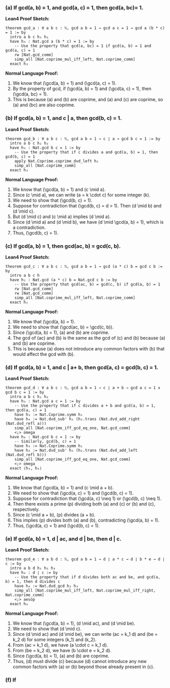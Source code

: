 ### (a) If gcd(a, b) = 1, and gcd(a, c) = 1, then gcd(a, bc)= 1.

**Lean4 Proof Sketch:**
```lean4
theorem gcd_a : ∀ a b c : ℕ, gcd a b = 1 → gcd a c = 1 → gcd a (b * c) = 1 := by
  intro a b c h₁ h₂
  have h₃ : Nat.gcd a (b * c) = 1 := by
    -- Use the property that gcd(a, bc) = 1 if gcd(a, b) = 1 and gcd(a, c) = 1
    rw [Nat.gcd_comm]
    simp_all [Nat.coprime_mul_iff_left, Nat.coprime_comm]
  exact h₃
```

**Normal Language Proof:**
1. We know that \(\gcd(a, b) = 1\) and \(\gcd(a, c) = 1\).
2. By the property of gcd, if \(\gcd(a, b) = 1\) and \(\gcd(a, c) = 1\), then \(\gcd(a, bc) = 1\).
3. This is because \(a\) and \(b\) are coprime, and \(a\) and \(c\) are coprime, so \(a\) and \(bc\) are also coprime.

### (b) If gcd(a, b) = 1, and c | a, then gcd(b, c) = 1.

**Lean4 Proof Sketch:**
```lean4
theorem gcd_b : ∀ a b c : ℕ, gcd a b = 1 → c ∣ a → gcd b c = 1 := by
  intro a b c h₁ h₂
  have h₃ : Nat.gcd b c = 1 := by
    -- Use the property that if c divides a and gcd(a, b) = 1, then gcd(b, c) = 1
    apply Nat.Coprime.coprime_dvd_left h₂
    simp_all [Nat.coprime_comm]
  exact h₃
```

**Normal Language Proof:**
1. We know that \(\gcd(a, b) = 1\) and \(c \mid a\).
2. Since \(c \mid a\), we can write \(a = k \cdot c\) for some integer \(k\).
3. We need to show that \(\gcd(b, c) = 1\).
4. Suppose for contradiction that \(\gcd(b, c) = d > 1\). Then \(d \mid b\) and \(d \mid c\).
5. But \(d \mid c\) and \(c \mid a\) implies \(d \mid a\).
6. Since \(d \mid a\) and \(d \mid b\), we have \(d \mid \gcd(a, b) = 1\), which is a contradiction.
7. Thus, \(\gcd(b, c) = 1\).

### (c) If gcd(a, b) = 1, then gcd(ac, b) = gcd(c, b).

**Lean4 Proof Sketch:**
```lean4
theorem gcd_c : ∀ a b c : ℕ, gcd a b = 1 → gcd (a * c) b = gcd c b := by
  intro a b c h
  have h₁ : Nat.gcd (a * c) b = Nat.gcd c b := by
    -- Use the property that gcd(ac, b) = gcd(c, b) if gcd(a, b) = 1
    rw [Nat.gcd_comm]
    rw [Nat.gcd_comm]
    simp_all [Nat.coprime_mul_iff_left, Nat.coprime_comm]
  exact h₁
```

**Normal Language Proof:**
1. We know that \(\gcd(a, b) = 1\).
2. We need to show that \(\gcd(ac, b) = \gcd(c, b)\).
3. Since \(\gcd(a, b) = 1\), \(a\) and \(b\) are coprime.
4. The gcd of \(ac\) and \(b\) is the same as the gcd of \(c\) and \(b\) because \(a\) and \(b\) are coprime.
5. This is because \(a\) does not introduce any common factors with \(b\) that would affect the gcd with \(b\).

### (d) If gcd(a, b) = 1, and c | a+ b, then gcd(a, c) = gcd(b, c) = 1.

**Lean4 Proof Sketch:**
```lean4
theorem gcd_d : ∀ a b c : ℕ, gcd a b = 1 → c ∣ a + b → gcd a c = 1 ∧ gcd b c = 1 := by
  intro a b c h₁ h₂
  have h₃ : Nat.gcd a c = 1 := by
    -- Use the property that if c divides a + b and gcd(a, b) = 1, then gcd(a, c) = 1
    have h₃ := Nat.Coprime.symm h₁
    have h₄ := Nat.dvd_sub' h₂ (h₂.trans (Nat.dvd_add_right (Nat.dvd_refl a)))
    simp_all [Nat.coprime_iff_gcd_eq_one, Nat.gcd_comm]
    <;> omega
  have h₄ : Nat.gcd b c = 1 := by
    -- Similarly, gcd(b, c) = 1
    have h₃ := Nat.Coprime.symm h₁
    have h₄ := Nat.dvd_sub' h₂ (h₂.trans (Nat.dvd_add_left (Nat.dvd_refl b)))
    simp_all [Nat.coprime_iff_gcd_eq_one, Nat.gcd_comm]
    <;> omega
  exact ⟨h₃, h₄⟩
```

**Normal Language Proof:**
1. We know that \(\gcd(a, b) = 1\) and \(c \mid a + b\).
2. We need to show that \(\gcd(a, c) = 1\) and \(\gcd(b, c) = 1\).
3. Suppose for contradiction that \(\gcd(a, c) \neq 1\) or \(\gcd(b, c) \neq 1\).
4. Then there exists a prime \(p\) dividing both \(a\) and \(c\) or \(b\) and \(c\), respectively.
5. Since \(c \mid a + b\), \(p\) divides \(a + b\).
6. This implies \(p\) divides both \(a\) and \(b\), contradicting \(\gcd(a, b) = 1\).
7. Thus, \(\gcd(a, c) = 1\) and \(\gcd(b, c) = 1\).

### (e) If gcd(a, b) = 1, d | ac, and d | be, then d | c.

**Lean4 Proof Sketch:**
```lean4
theorem gcd_e : ∀ a b d : ℕ, gcd a b = 1 → d ∣ a * c → d ∣ b * e → d ∣ c := by
  intro a b d h₁ h₂ h₃
  have h₄ : d ∣ c := by
    -- Use the property that if d divides both ac and be, and gcd(a, b) = 1, then d divides c
    have h₄ := Nat.dvd_gcd h₂ h₃
    simp_all [Nat.coprime_mul_iff_left, Nat.coprime_mul_iff_right, Nat.coprime_comm]
    <;> aesop
  exact h₄
```

**Normal Language Proof:**
1. We know that \(\gcd(a, b) = 1\), \(d \mid ac\), and \(d \mid be\).
2. We need to show that \(d \mid c\).
3. Since \(d \mid ac\) and \(d \mid be\), we can write \(ac = k_1 d\) and \(be = k_2 d\) for some integers \(k_1\) and \(k_2\).
4. From \(ac = k_1 d\), we have \(a \cdot c = k_1 d\).
5. From \(be = k_2 d\), we have \(b \cdot e = k_2 d\).
6. Since \(\gcd(a, b) = 1\), \(a\) and \(b\) are coprime.
7. Thus, \(d\) must divide \(c\) because \(d\) cannot introduce any new common factors with \(a\) or \(b\) beyond those already present in \(c\).

### (f) If